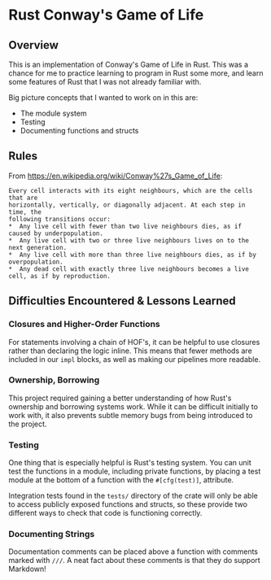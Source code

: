 # Rust Conway's Game of Life

## Overview

This is an implementation of Conway's Game of Life in Rust. This was a chance
for me to practice learning to program in Rust some more, and learn some
features of Rust that I was not already familiar with.

Big picture concepts that I wanted to work on in this are:
*  The module system
*  Testing
*  Documenting functions and structs

## Rules

From https://en.wikipedia.org/wiki/Conway%27s_Game_of_Life:

```
Every cell interacts with its eight neighbours, which are the cells that are
horizontally, vertically, or diagonally adjacent. At each step in time, the
following transitions occur:
*  Any live cell with fewer than two live neighbours dies, as if caused by underpopulation.
*  Any live cell with two or three live neighbours lives on to the next generation.
*  Any live cell with more than three live neighbours dies, as if by overpopulation.
*  Any dead cell with exactly three live neighbours becomes a live cell, as if by reproduction.
```

## Difficulties Encountered & Lessons Learned

### Closures and Higher-Order Functions

For statements involving a chain of HOF's, it can be helpful to use closures
rather than declaring the logic inline. This means that fewer methods are
included in our `impl` blocks, as well as making our pipelines more readable.

### Ownership, Borrowing

This project required gaining a better understanding of how Rust's ownership
and borrowing systems work. While it can be difficult initially to work with,
it also prevents subtle memory bugs from being introduced to the project.

### Testing

One thing that is especially helpful is Rust's testing system. You can unit
test the functions in a module, including private functions, by placing a
test module at the bottom of a function with the `#[cfg(test)]`, attribute.

Integration tests found in the `tests/` directory of the crate will only be
able to access publicly exposed functions and structs, so these provide two
different ways to check that code is functioning correctly.

### Documenting Strings

Documentation comments can be placed above a function with comments marked
with `///`. A neat fact about these comments is that they do support Markdown!
